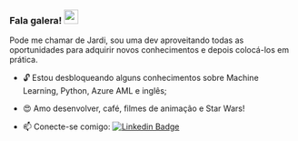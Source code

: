 ### Fala galera! <img src="https://media.giphy.com/media/hvRJCLFzcasrR4ia7z/giphy.gif" width="25px">

Pode me chamar de Jardi, sou uma dev aproveitando todas as oportunidades para adquirir novos conhecimentos e depois colocá-los em prática.

<!--
**JardielmaQueiroz/jardielmaQueiroz** is a ✨ _special_ ✨ repository because its `README.md` (this file) appears on your GitHub profile.

Here are some ideas to get you started:-->

- 🔓 Estou desbloqueando alguns conhecimentos sobre Machine Learning, Python, Azure AML e inglês;

- 😍 Amo desenvolver, café, filmes de animação e Star Wars!

- 📫 Conecte-se comigo: [![Linkedin Badge](https://img.shields.io/badge/-LinkedIn-blue?style=flat-square&logo=Linkedin&logoColor=white&link=https://www.linkedin.com/in/jardielma-queiroz-de-lima-12b91b53/)](https://www.linkedin.com/in/jardielma-queiroz-de-lima-12b91b53/)
